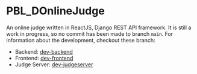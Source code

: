 # PBL_DOnlineJudge
An online judge written in ReactJS, Django REST API framework. It is still a work in progress, so no commit has been made to branch `main`. For information about the development, checkout these branch:
- Backend: [dev-backend](https://github.com/nvatuan/PBL_DOnlineJudge/tree/dev-backend)
- Frontend: [dev-frontend](https://github.com/nvatuan/PBL_DOnlineJudge/tree/dev-frontend)
- Judge Server: [dev-judgeserver](https://github.com/nvatuan/PBL_DOnlineJudge/tree/dev-judgeserver)
